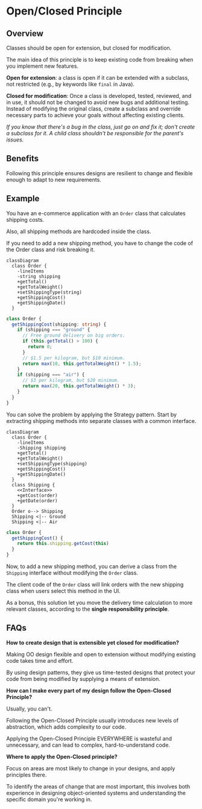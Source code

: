 # Open/Closed Principle

## Overview

Classes should be open for extension, but closed for modification.

The main idea of this principle is to keep existing code from breaking when you implement new features.

**Open for extension**: a class is open if it can be extended with a subclass, not restricted (e.g., by keywords like `final` in Java).

**Closed for modification**: Once a class is developed, tested, reviewed, and in use, it should not be changed to avoid new bugs and additional testing. Instead of modifying the original class, create a subclass and override necessary parts to achieve your goals without affecting existing clients.

*If you know that there's a bug in the class, just go on and fix it; don't create a subclass for it. A child class shouldn't be responsible for the parent's issues.*


## Benefits

Following this principle ensures designs are resilient to change and flexible enough to adapt to new requirements.


## Example

You have an e-commerce application with an `Order` class that calculates shipping costs.

Also, all shipping methods are hardcoded inside the class.

If you need to add a new shipping method, you have to change the code of the Order class and risk breaking it.

```mermaid
classDiagram
  class Order {
    -lineItems
    -string shipping
    +getTotal()
    +getTotalWeight()
    +setShippingType(string)
    +getShippingCost()
    +getShippingDate()
  }
```

```ts
class Order {
  getShippingCost(shipping: string) {
    if (shipping === "ground" {
      // Free ground delivery on big orders.
      if (this.getTotal() > 100) {
        return 0;
      }
      // $1.5 per kilogram, but $10 minimum.
      return max(10, this.getTotalWeight() * 1.5);
    }
    if (shipping === "air") {
      // $3 per kilogram, but $20 minimum.
      return max(20, this.getTotalWeight() * 3);
    }
  }
}
```

You can solve the problem by applying the Strategy pattern. Start by extracting shipping methods into separate classes with a common interface.

```mermaid
classDiagram
  class Order {
    -lineItems
    -Shipping shipping
    +getTotal()
    +getTotalWeight()
    +setShippingType(shipping)
    +getShippingCost()
    +getShippingDate()
  }
  class Shipping {
    <<Interface>>
    +getCost(order)
    +getDate(order)
  }
  Order o--> Shipping
  Shipping <|-- Ground
  Shipping <|-- Air
```

```ts
class Order {
  getShippingCost() {
    return this.shipping.getCost(this)
  }
}
```

Now, to add a new shipping method, you can derive a class from the `Shipping` interface without modifying the `Order` class.

The client code of the `Order` class will link orders with the new shipping class when users select this method in the UI.

As a bonus, this solution let you move the delivery time calculation to more relevant classes, according to the **single responsibility principle**.


## FAQs

**How to create design that is extensible yet closed for modification?**

Making OO design flexible and open to extension without modifying existing code takes time and effort.

By using design patterns, they give us time-tested designs that protect your code from being modified by supplying a means of extension.


**How can I make every part of my design follow the Open-Closed Principle?**

Usually, you can't. 

Following the Open-Closed Principle usually introduces new levels of abstraction, which adds complexity to our code.

Applying the Open-Closed Principle EVERYWHERE is wasteful and unnecessary, and can lead to complex, hard-to-understand code.


**Where to apply the Open-Closed principle?**

Focus on areas are most likely to change in your designs, and apply principles there.

To identify the areas of change that are most important, this involves both experience in designing object-oriented systems and understanding the specific domain you're working in.
